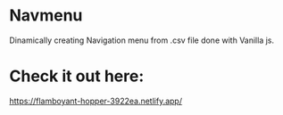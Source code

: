 # Navmenu
Dinamically creating Navigation menu from .csv file done with Vanilla js.
# Check it out here:
https://flamboyant-hopper-3922ea.netlify.app/
